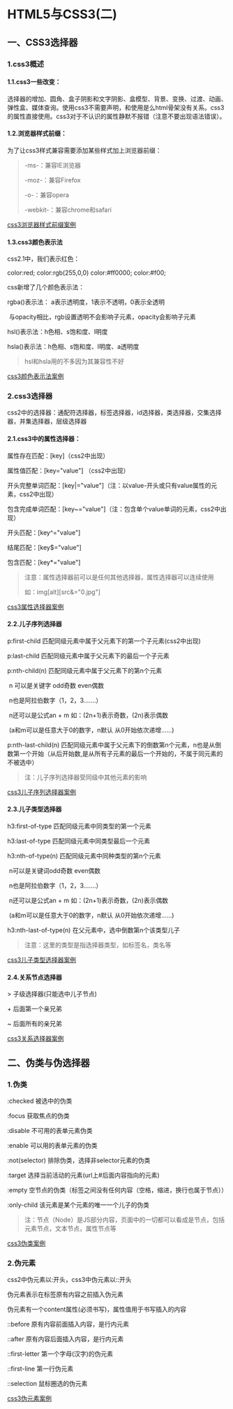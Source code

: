 #  HTML5与CSS3(二)

## 一、CSS3选择器

 ### 1.css3概述

#### 1.1.css3一些改变：

选择器的增加、圆角、盒子阴影和文字阴影、盒模型、背景、变换、过渡、动画、弹性盒、媒体查询。使用css3不需要声明，和使用是么html骨架没有关系。css3的属性直接使用。css3对于不认识的属性静默不报错（注意不要出现语法错误）。

#### 1.2.浏览器样式前缀：

为了让css3样式兼容需要添加某些样式加上浏览器前缀：

> -ms-：兼容IE浏览器
>
> -moz-：兼容Firefox
>
> -o-：兼容opera
>
> -webkit-：兼容chrome和safari

[css3浏览器样式前缀案例](../code/11.HTML5与CSS3(二)/1.css3概述.html)

#### 1.3.css3颜色表示法

css2.1中，我们表示红色：

color:red; 		color:rgb(255,0,0)		color:#ff0000;		color:#f00;

css新增了几个颜色表示法：

rgba()表示法： a表示透明度，1表示不透明，0表示全透明

​							与opacity相比，rgb设置透明不会影响子元素，opacity会影响子元素

hsl()表示法：h色相、s饱和度、l明度

hsla()表示法：h色相、s饱和度、l明度、a透明度

> hsl和hsla用的不多因为其兼容性不好

[css3颜色表示法案例](../code/11.HTML5与CSS3(二)/2.css3颜色表示法.html)

### 2.css3选择器

css2中的选择器：通配符选择器，标签选择器，id选择器，类选择器，交集选择器，并集选择器，层级选择器

#### 2.1.css3中的属性选择器：

属性存在匹配：[key]（css2中出现）

属性值匹配：[key="value"] （css2中出现）

开头完整单词匹配：[key|="value"]（注：以value-开头或只有value属性的元素，css2中出现）

包含完成单词匹配：[key~="value"]（注：包含单个value单词的元素，css2中出现）

开头匹配：[key^="value"]

结尾匹配：[key$="value"]

包含匹配：[key*="value"]

> 注意：属性选择器前可以是任何其他选择器，属性选择器可以连续使用
>
> 如：img[alt][src&="0.jpg"\]

[css3属性选择器案例](../code/11.HTML5与CSS3(二)/3.css3属性选择器.html)

#### 2.2.儿子序列选择器

p:first-child	匹配同级元素中属于父元素下的第一个子元素(css2中出现)

p:last-child	匹配同级元素中属于父元素下的最后一个子元素

p:nth-child(n)	匹配同级元素中属于父元素下的第n个元素

​							n 可以是关键字 odd奇数 even偶数

​							n也是阿拉伯数字（1，2，3.......）

​							n还可以是公式an + m 如：(2n+1)表示奇数，(2n)表示偶数

​							(a和m可以是任意大于0的数字，n默认 从0开始依次递增......)

p:nth-last-child(n) 	匹配同级元素中属于父元素下的倒数第n个元素，n也是从倒数第一个开始（从后开始数,是从所有子元素的最后一个开始的，不属于同元素的不被选中）

> 注：儿子序列选择器受同级中其他元素的影响

[css3儿子序列选择器案例](../code/11.HTML5与CSS3(二)/4.css3儿子序列选择器.html)

#### 2.3.儿子类型选择器

h3:first-of-type	匹配同级元素中同类型的第一个元素

h3:last-of-type	匹配同级元素中同类型最后一个元素

h3:nth-of-type(n)	匹配同级元素中同种类型的第n个元素

​								n可以是关键词odd奇数 even偶数

​								n也是阿拉伯数字（1，2，3.......）

​								n还可以是公式an + m 如：(2n+1)表示奇数，(2n)表示偶数

​								(a和m可以是任意大于0的数字，n默认 从0开始依次递增......)

h3:nth-last-of-type(n)	在父元素中，选中倒数第n个该类型儿子

> 注意：这里的类型是指选择器类型，如标签名，类名等

[css3儿子类型选择器案例](../code/11.HTML5与CSS3(二)/5.css3儿子类型选择器.html)

#### 2.4.关系节点选择器

\> 		子级选择器(只能选中儿子节点)

\+		后面第一个亲兄弟

~		后面所有的亲兄弟

[css3关系选择器案例](../code/11.HTML5与CSS3(二)/6.关系节点选择器.html)
## 二、伪类与伪选择器

### 1.伪类

:checked	被选中的伪类

:focus	获取焦点的伪类

:disable	不可用的表单元素伪类

:enable	可以用的表单元素的伪类

:not(selector)	排除伪类，选择非selector元素的伪类

:target	选择当前活动的元素(url上#后面内容指向的元素)

:empty	空节点的伪类（标签之间没有任何内容（空格，缩进，换行也属于节点））

:only-child	该元素是某个元素的唯一一个儿子的伪类

> 注：节点（Node）是JS部分内容，页面中的一切都可以看成是节点，包括元素节点，文本节点，属性节点等

[css3伪类案例](../code/11.HTML5与CSS3(二)/7.伪类.html)

### 2.伪元素

css2中伪元素以:开头，css3中伪元素以::开头

伪元素表示在标签原有内容之前插入伪元素

伪元素有一个content属性(必须书写)，属性值用于书写插入的内容

::before	原有内容前面插入内容，是行内元素

::after		原有内容后面插入内容，是行内元素

::first-letter	第一个字母(汉字)的伪元素

::first-line		第一行伪元素

::selection		鼠标圈选的伪元素

[css3伪元素案例](../code/11.HTML5与CSS3(二)/8.伪元素.html)

















